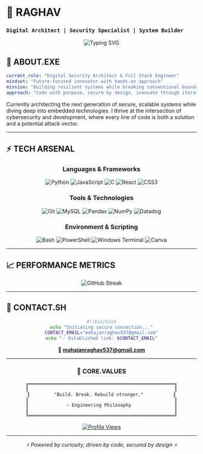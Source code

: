 # 🎯 RAGHAV
### `Digital Architect | Security Specialist | System Builder`

<div align="center">
  
![Typing SVG](https://readme-typing-svg.herokuapp.com/?font=Fira+Code&size=18&duration=2000&pause=1000&color=00D9FF&center=true&vCenter=true&width=600&lines=Cybersecurity+Enthusiast;Full+Stack+Developer;Embedded+Systems+Engineer;Always+Learning%2C+Always+Building)

</div>

## 🚀 **ABOUT.EXE**

```yaml
current_role: "Digital Security Architect & Full Stack Engineer"
mindset: "Future-focused innovator with hands-on approach"
mission: "Building resilient systems while breaking conventional boundaries"
approach: "Code with purpose, secure by design, innovate through iteration"
```

Currently architecting the next generation of secure, scalable systems while diving deep into embedded technologies. I thrive at the intersection of cybersecurity and development, where every line of code is both a solution and a potential attack vector.

---

## ⚡ **TECH ARSENAL**

<div align="center">

### **Languages & Frameworks**
![Python](https://img.shields.io/badge/Python-3776AB?style=for-the-badge&logo=python&logoColor=white)
![JavaScript](https://img.shields.io/badge/JavaScript-F7DF1E?style=for-the-badge&logo=javascript&logoColor=black)
![C](https://img.shields.io/badge/C-00599C?style=for-the-badge&logo=c&logoColor=white)
![React](https://img.shields.io/badge/React-20232A?style=for-the-badge&logo=react&logoColor=61DAFB)
![CSS3](https://img.shields.io/badge/CSS3-1572B6?style=for-the-badge&logo=css3&logoColor=white)

### **Tools & Technologies**
![Git](https://img.shields.io/badge/Git-F05032?style=for-the-badge&logo=git&logoColor=white)
![MySQL](https://img.shields.io/badge/MySQL-4479A1?style=for-the-badge&logo=mysql&logoColor=white)
![Pandas](https://img.shields.io/badge/Pandas-150458?style=for-the-badge&logo=pandas&logoColor=white)
![NumPy](https://img.shields.io/badge/NumPy-013243?style=for-the-badge&logo=numpy&logoColor=white)
![Datadog](https://img.shields.io/badge/Datadog-632CA6?style=for-the-badge&logo=datadog&logoColor=white)

### **Environment & Scripting**
![Bash](https://img.shields.io/badge/Bash_Script-121011?style=for-the-badge&logo=gnu-bash&logoColor=white)
![PowerShell](https://img.shields.io/badge/PowerShell-5391FE?style=for-the-badge&logo=powershell&logoColor=white)
![Windows Terminal](https://img.shields.io/badge/Windows_Terminal-4D4D4D?style=for-the-badge&logo=windows-terminal&logoColor=white)
![Canva](https://img.shields.io/badge/Canva-00C4CC?style=for-the-badge&logo=canva&logoColor=white)

</div>

---

## 📈 **PERFORMANCE METRICS**

<div align="center">

<img src="https://github-readme-streak-stats.herokuapp.com/?user=YOUR_GITHUB_USERNAME&theme=tokyonight&hide_border=true" alt="GitHub Streak" />

</div>

---

## 🎯 **CONTACT.SH**

<div align="center">

```bash
#!/bin/bash
echo "Initiating secure connection..."
CONTACT_EMAIL="mahajanraghav537@gmail.com"
echo "✅ Established link: $CONTACT_EMAIL"
```

**📧 [mahajanraghav537@gmail.com](mailto:mahajanraghav537@gmail.com)**

</div>

---

<div align="center">

### 💫 **CORE.VALUES**

```
╔══════════════════════════════════════════════════════╗
║                                                      ║
║         "Build. Break. Rebuild stronger."           ║
║                                                      ║
║              — Engineering Philosophy                ║
║                                                      ║
╚══════════════════════════════════════════════════════╝
```

[![Profile Views](https://komarev.com/ghpvc/?username=digitalpardoxxoo&color=00d9ff&style=flat-square&label=Profile+Views)](https://github.com/digitalpardoxxoo)

</div>

---

<div align="center">
<i>⚡ Powered by curiosity, driven by code, secured by design ⚡</i>
</div>
